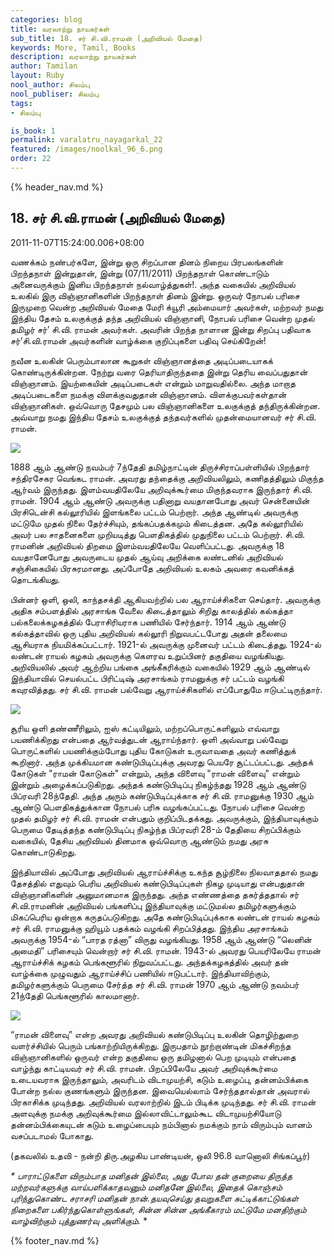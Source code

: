 ```yaml
---
categories: blog
title: வரலாற்று நாயகர்கள்
sub_title: 18. சர் சி.வி.ராமன் (அறிவியல் மேதை)
keywords: More, Tamil, Books
description: வரலாற்று நாயகர்கள்
author: Tamilan
layout: Ruby
nool_author: சிலம்பு
nool_publiser: சிலம்பு
tags:
- சிலம்பு

is_book: 1
permalink: varalatru_nayagarkal_22
featured: /images/noolkal_96_6.png
order: 22
---
```

{% header_nav.md %}

## 18. சர் சி.வி.ராமன் (அறிவியல் மேதை)

2011-11-07T15:24:00.006+08:00

வணக்கம் நண்பர்களே, இன்று ஒரு சிறப்பான தினம் நிறைய பிரபலங்களின் பிறந்தநாள் இன்றுதான், இன்று (07/11/2011) பிறந்தநாள் கொண்டாடும் அனைவருக்கும் இனிய பிறந்தநாள் நல்வாழ்த்துகள்!. அந்த வகையில் அறிவியல் உலகில் இரு விஞ்ஞானிகளின் பிறந்தநாள் தினம் இன்று. ஒருவர் நோபல் பரிசை இருமுறை வென்ற அறிவியல் மேதை மேரி க்யூரி அம்மையார் அவர்கள், மற்றவர் நமது இந்திய தேசம் உலகுக்குத் தந்த அறிவியல் விஞ்ஞானி, நோபல் பரிசை வென்ற முதல் தமிழர் சர்’ சி.வி. ராமன் அவர்கள். அவரின் பிறந்த நாளான இன்று சிறப்பு பதிவாக சர்’சி.வி.ராமன் அவர்களின் வாழ்க்கை குறிப்புகளை பதிவு செய்கிறேன்!

நவீன உலகின் பெரும்பாலான கூறுகள் விஞ்ஞானத்தை அடிப்படையாகக் கொண்டிருக்கின்றன. நேற்று வரை தெரியாதிருந்ததை இன்று தெரிய வைப்பதுதான் விஞ்ஞானம். இயற்கையின் அடிப்படைகள் என்றும் மாறுவதில்லை. அந்த மாறாத அடிப்படைகளை நமக்கு விளக்குவதுதான் விஞ்ஞானம். விளக்குபவர்கள்தான் விஞ்ஞானிகள். ஒவ்வொரு தேசமும் பல விஞ்ஞானிகளை உலகுக்குத் தந்திருக்கின்றன. அவ்வாறு நமது இந்திய தேசம் உலகுக்குத் தந்தவர்களில் முதன்மையானவர் சர் சி.வி. ராமன்.

![](http://1.bp.blogspot.com/-ErcBq7JDMoY/TreEuDkNeNI/AAAAAAAAA9o/jK4T2Y1yoRA/s1600/C_V_Raman.jpg)

1888 ஆம் ஆண்டு நவம்பர் 7ந்தேதி தமிழ்நாட்டின் திருச்சிராப்பள்ளியில் பிறந்தார் சந்திரசேகர வெங்கட ராமன். அவரது தந்தைக்கு அறிவியலிலும், கணிதத்திலும் மிகுந்த ஆர்வம் இருந்தது. இளம்வயதிலேயே அறிவுக்கூர்மை மிகுந்தவராக இருந்தார் சி.வி. ராமன். 1904 ஆம் ஆண்டு அவருக்கு பதினாறு வயதானபோது அவர் சென்னையின் பிரசிடென்சி கல்லூரியில் இளங்கலை பட்டம் பெற்றார். அந்த ஆண்டில் அவருக்கு மட்டுமே முதல் நிலை தேர்ச்சியும், தங்கப்பதக்கமும் கிடைத்தன. அதே கல்லூரியில் அவர் பல சாதனைகளை முறியடித்து பெளதிகத்தில் முதுநிலை பட்டம் பெற்றார். சி.வி. ராமனின் அறிவியல் திறமை இளம்வயதிலேயே வெளிப்பட்டது. அவருக்கு 18 வயதானேபோது அவருடைய முதல் ஆய்வு அறிக்கை லண்டனில் அறிவியல் சஞ்சிகையில் பிரசுரமானது. அப்போதே அறிவியல் உலகம் அவரை கவனிக்கத் தொடங்கியது.

பின்னர் ஒளி, ஒலி, காந்தசக்தி ஆகியவற்றில் பல ஆராய்ச்சிகளை செய்தார். அவருக்கு அதிக சம்பளத்தில் அரசாங்க வேலை கிடைத்தாலும் சிறிது காலத்தில் கல்கத்தா பல்கலைக்கழகத்தில் பேராசிரியராக பணியில் சேர்ந்தார். 1914 ஆம் ஆண்டு கல்கத்தாவில் ஒரு புதிய அறிவியல் கல்லூரி நிறுவபட்டபோது அதன் தலைமை ஆசியராக நியமிக்கப்பட்டார். 1921-ல் அவருக்கு முனைவர் பட்டம் கிடைத்தது. 1924-ல் லண்டன் ராயல் கழகம் அவருக்கு கெளரவ உறுப்பினர் தகுதியை வழங்கியது. அறிவியலில் அவர் ஆற்றிய பங்கை அங்கீகரிக்கும் வகையில் 1929 ஆம் ஆண்டில் இந்தியாவில் செயல்பட்ட பிரிட்டிஷ் அரசாங்கம் ராமனுக்கு சர் பட்டம் வழங்கி கவுரவித்தது. சர் சி.வி. ராமன் பல்வேறு ஆராய்ச்சிகளில் எப்போதுமே ஈடுபட்டிருந்தார்.

![](http://2.bp.blogspot.com/-cKoSHc-kHJE/TreE0jyhDkI/AAAAAAAAA9w/9p0_VhFbc_c/s320/032_raman_labo.png)

சூரிய ஒளி தண்ணீரிலும், ஐஸ் கட்டியிலும், மற்றப்பொருட்களிலும் எவ்வாறு பயணிக்கிறது என்பதை ஆர்வத்துடன் ஆராய்ந்தார். ஒளி அவ்வாறு பல்வேறு பொருட்களில் பயணிக்கும்போது புதிய கோடுகள் உருவாவதை அவர் கணித்துக் கூறினார். அந்த முக்கியமான கண்டுபிடிப்புக்கு அவரது பெயரே சூட்டப்பட்டது. அந்தக் கோடுகள் "ராமன் கோடுகள்" என்றும், அந்த விளைவு "ராமன் விளைவு" என்றும் இன்றும் அழைக்கப்படுகிறது. அந்தக் கண்டுபிடிப்பு நிகழ்ந்தது 1928 ஆம் ஆண்டு பிப்ரவரி 28ந்தேதி. அந்த அரும் கண்டுபிடிப்புக்காக சர் சி.வி. ராமனுக்கு 1930 ஆம் ஆண்டு பெளதிகத்துக்கான நோபல் பரிசு வழங்கப்பட்டது. நோபல் பரிசை வென்ற முதல் தமிழர் சர் சி.வி. ராமன் என்பதும் குறிப்பிடதக்கது. அவருக்கும், இந்தியாவுக்கும் பெருமை தேடித்தந்த கண்டுபிடிப்பு நிகழ்ந்த பிப்ரவரி 28-ம் தேதியை சிறப்பிக்கும் வகையில், தேசிய அறிவியல் தினமாக ஒவ்வொரு ஆண்டும் நமது அரசு கொண்டாடுகிறது.

இந்தியாவில் அப்போது அறிவியல் ஆராய்ச்சிக்கு உகந்த சூழ்நிலை நிலவாததால் நமது தேசத்தில் எதுவும் பெரிய அறிவியல் கண்டுபிடிப்புகள் நிகழ முடியாது என்பதுதான் விஞ்ஞானிகளின் அனுமானமாக இருந்தது. அந்த எண்ணத்தை தகர்த்ததால் சர் சி.வி.ராமனின் அறிவியல் பங்களிப்பு இந்தியாவுக்கு மட்டுமல்ல தமிழர்களுக்கும் மிகப்பெரிய ஒன்றாக கருதப்படுகிறது. அதே கண்டுபிடிப்புக்காக லண்டன் ராயல் கழகம் சர் சி.வி. ராமனுக்கு ஹியூம் பதக்கம் வழங்கி சிறப்பித்தது. இந்திய அரசாங்கம் அவருக்கு 1954-ல் “பாரத ரத்னா” விருது வழங்கியது. 1958 ஆம் ஆண்டு “லெனின் அமைதி” பரிசையும் வென்றார் சர் சி.வி. ராமன். 1943-ல் அவரது பெயரிலேயே ராமன் ஆராய்ச்சிக் கழகம் பெங்களூரில் நிறுவப்பட்டது. அந்தக்கழகத்தில் அவர் தன் வாழ்க்கை முழுவதும் ஆராய்ச்சிப் பணியில் ஈடுபட்டார். இந்தியாவிற்கும், தமிழர்களுக்கும் பெருமை சேர்த்த சர் சி.வி. ராமன் 1970 ஆம் ஆண்டு நவம்பர் 21ந்தேதி பெங்களூரில் காலமானார்.

![](http://3.bp.blogspot.com/-52nRTJdXEQE/TreFwAEtZXI/AAAAAAAAA94/_qNxIcAI6Ak/s320/sir+c.v+raman+%252810%2529.jpg)

“ராமன் விளைவு” என்ற அவரது அறிவியல் கண்டுபிடிப்பு உலகின் தொழிற்துறை வளர்ச்சியில் பெரும் பங்காற்றியிருக்கிறது. இருபதாம் நூற்றாண்டின் மிகச்சிறந்த விஞ்ஞானிகளில் ஒருவர் என்ற தகுதியை ஒரு தமிழனால் பெற முடியும் என்பதை வாழ்ந்து காட்டியவர் சர் சி.வி. ராமன். பிறப்பிலேயே அவர் அறிவுக்கூர்மை உடையவராக இருந்தாலும், அவரிடம் விடாமுயற்சி, கடும் உழைப்பு, தன்னம்பிக்கை போன்ற நல்ல குணங்களும் இருந்தன. இவையெல்லாம் சேர்ந்ததால்தான் அவரால் பிரகாசிக்க முடிந்தது. அறிவியல் வரலாற்றில் இடம் பிடிக்க முடிந்தது. சர் சி.வி. ராமன் அளவுக்கு நமக்கு அறிவுக்கூர்மை இல்லாவிட்டாலும்கூட விடாமுயற்சியோடு தன்னம்பிக்கையுடன் கடும் உழைப்பையும் நம்பினால் நமக்கும் நாம் விரும்பும் வானம் வசப்படாமல் போகாது.

(தகவலில் உதவி - நன்றி திரு.அழகிய பாண்டியன், ஒலி 96.8 வானொலி சிங்கப்பூர்)

_* _பாராட்டுகளை விரும்பாத மனிதன் இல்லை, அது போல தன் குறையை திருத்த மற்றவர்களுக்கு வாய்பளிக்காதவனும் மனிதனே இல்லை, இதைக் கொஞ்சம் புரிந்துகொண்ட சராசரி மனிதன் நான்.தயவுசெய்து தவறுகளை சுட்டிக்காட்டுங்கள் நிறைகளை பகிர்ந்துகொள்ளுங்கள், சின்ன சின்ன அங்கீகாரம் மட்டுமே மனதிற்கும் வாழ்விற்கும் புத்துணர்வு அளிக்கும்.__ *

{% footer_nav.md %}